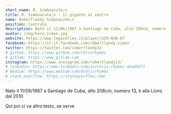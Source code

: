 ```yaml
---
short_name: R. Sim&oacute;n
title: R. Sim&oacute;n - il gigante al centro
name: Robertlandy Sim&oacute;n
position: Centrale
description: Nato il 11/06/1987 a Santiago de Cuba, alto 208cm, numero 13, è alla Lions dal 2010
avatar: /img/hero_simon.jpg
website: https://www.legavolley.it/player/SIM-ROB-87
facebook: https://it-it.facebook.com/robertlandy.simon
twitter: https://twitter.com/robertlandy13
# github: https://www.github.com/chrisrhymes
# gitlab: https://www.gitlab.com
instagram: https://www.instagram.com/robertlandy13/
# linkedin: https://www.linkedin.com/in/chris-rhymes-a6a85971
# medium: https://www.medium.com/@chrisrhymes
# stack_overflow: https://stackoverflow.com/
---
```

Nato il 11/06/1987 a Santiago de Cuba, alto 208cm, numero 13, è alla Lions dal 2010

Qui poi ci va altro testo, se serve